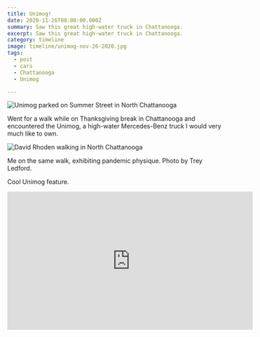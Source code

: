 ```yaml
---
title: Unimog!
date: 2020-11-26T08:00:00.000Z
summary: Saw this great high-water truck in Chattanooga.
excerpt: Saw this great high-water truck in Chattanooga.
category: timeline
image: timeline/unimog-nov-26-2020.jpg
tags:
  - post 
  - cars
  - Chattanooga
  - Unimog

---
```


![Unimog parked on Summer Street in North Chattanooga](/static/img/timeline/cars/unimog-11-26-2020.jpg "Unimog parked on Summer Street in North Chattanooga")

Went for a walk while on Thanksgiving break in Chattanooga and encountered the Unimog, a high-water Mercedes-Benz truck I would very much like to own.

![David Rhoden walking in North Chattanooga](/static/img/timeline/david-in-chattanooga-nov-26-2020.jpg "David Rhoden walking in North Chattanooga")

Me on the same walk, exhibiting pandemic physique. Photo by Trey Ledford.

Cool Unimog feature.

<iframe width="560" height="315" src="https://www.youtube.com/embed/8bK252NN0fs" frameborder="0" allow="accelerometer; autoplay; clipboard-write; encrypted-media; gyroscope; picture-in-picture" allowfullscreen></iframe>